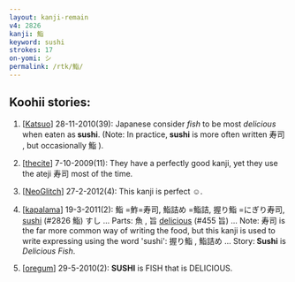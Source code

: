 ```yaml
---
layout: kanji-remain
v4: 2826
kanji: 鮨
keyword: sushi
strokes: 17
on-yomi: シ
permalink: /rtk/鮨/
---
```


## Koohii stories: 

1) [<a href="http://kanji.koohii.com/profile/Katsuo">Katsuo</a>] 28-11-2010(39): Japanese consider <em>fish</em> to be most <em>delicious</em> when eaten as<strong> sushi</strong>. (Note: In practice,<strong> sushi</strong> is more often written 寿司 , but occasionally 鮨 ).

2) [<a href="http://kanji.koohii.com/profile/thecite">thecite</a>] 7-10-2009(11): They have a perfectly good kanji, yet they use the ateji 寿司 most of the time.

3) [<a href="http://kanji.koohii.com/profile/NeoGlitch">NeoGlitch</a>] 27-2-2012(4): This kanji is perfect ☺.

4) [<a href="http://kanji.koohii.com/profile/kapalama">kapalama</a>] 19-3-2011(2): 鮨 =鮓=寿司, 鮨詰め =鮨詰, 握り鮨 =にぎり寿司, <a href="../v4/2826.html">sushi</a> (#2826 鮨) すし ... Parts: 魚 , 旨 <a href="../v4/455.html">delicious</a> (#455 旨) ... Note: 寿司 is the far more common way of writing the food, but this kanji is used to write expressing using the word &#039;sushi&#039;: 握り鮨 , 鮨詰め ... Story:<strong> Sushi</strong> is <em>Delicious Fish</em>.

5) [<a href="http://kanji.koohii.com/profile/oregum">oregum</a>] 29-5-2010(2): <strong>SUSHI</strong> is FISH that is DELICIOUS.

